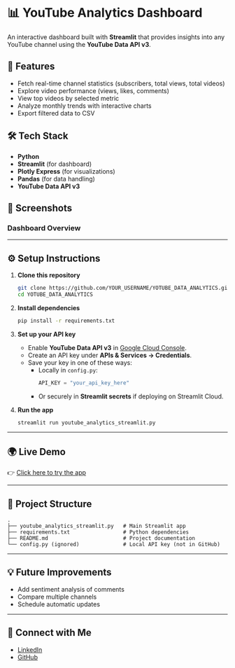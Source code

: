 # 📊 YouTube Analytics Dashboard  

An interactive dashboard built with **Streamlit** that provides insights into any YouTube channel using the **YouTube Data API v3**.  

## 🚀 Features  
- Fetch real-time channel statistics (subscribers, total views, total videos)  
- Explore video performance (views, likes, comments)  
- View top videos by selected metric  
- Analyze monthly trends with interactive charts  
- Export filtered data to CSV  

## 🛠️ Tech Stack  
- **Python**  
- **Streamlit** (for dashboard)  
- **Plotly Express** (for visualizations)  
- **Pandas** (for data handling)  
- **YouTube Data API v3**  

## 📸 Screenshots  
### Dashboard Overview  



---

## ⚙️ Setup Instructions  

1. **Clone this repository**  
   ```bash
   git clone https://github.com/YOUR_USERNAME/YOTUBE_DATA_ANALYTICS.git
   cd YOTUBE_DATA_ANALYTICS
   ```

2. **Install dependencies**  
   ```bash
   pip install -r requirements.txt
   ```

3. **Set up your API key**  
   - Enable **YouTube Data API v3** in [Google Cloud Console](https://console.cloud.google.com/apis/library).  
   - Create an API key under **APIs & Services → Credentials**.  
   - Save your key in one of these ways:  
     - Locally in `config.py`:  
       ```python
       API_KEY = "your_api_key_here"
       ```  
     - Or securely in **Streamlit secrets** if deploying on Streamlit Cloud.  

4. **Run the app**  
   ```bash
   streamlit run youtube_analytics_streamlit.py
   ```

---

## 🌍 Live Demo   
👉 [Click here to try the app](https://yotubedataanalytics-5at2shvkhzsujbvdphkny5.streamlit.app/ )  
 
---

## 📂 Project Structure  
```
.
├── youtube_analytics_streamlit.py   # Main Streamlit app
├── requirements.txt                 # Python dependencies
├── README.md                        # Project documentation
└── config.py (ignored)              # Local API key (not in GitHub)
```

---

## 💡 Future Improvements  
- Add sentiment analysis of comments  
- Compare multiple channels  
- Schedule automatic updates  

---

## 🤝 Connect with Me  
- [LinkedIn](www.linkedin.com/in/prithvi-jain-122422329)  
- [GitHub](https://github.com/PRITHVI30JAIN/YOTUBE_DATA_ANALYTICS)  
